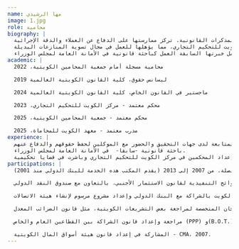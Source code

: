 ```yaml
---
name: مها الرشيدي
image: 1.jpg
role: محامية
biography: |
  السيدة مها الرشيدي محامية كويتية مسجلة ذات خبرة متنامية في التقاضي، تركز على القضايا التجارية والمدنية. تعمل حاليًا كمحامية في مكتب روان مشاري الغزالي للمحاماة، حيث تحضر الجلسات القضائية، وتتابع تنفيذ الأحكام، وتساعد في إعداد المرافعات والمذكرات القانونية. تركز ممارستها على الدفاع عن العملاء والدقة الإجرائية.
  حصلت السيدة مها الرشيدي على ليسانس الحقوق من كلية القانون الدولي بالكويت بتقدير امتياز - مرتبة الشرف ، كذلك حصلت على درجة الماجستير في القانون الخاص - حماية المنافسة بتقدير امتياز من نفس الكلية. كما أكملت برنامج إعداد المحكمين في مركز الكويت للتحكيم التجاري، مما يؤهلها للعمل في مجال تسوية المنازعات البديلة.
  تشمل خبرتها السابقة العمل كباحثة قانونية في الأمانة العامة لمجلس الوزراء.
academic: |
  محامية مسجلة أمام جمعية المحامين الكويتية، 2022

  ليسانس حقوق، كلية القانون الكويتية العالمية 2019

  ماجستير في القانون الخاص، كلية القانون الكويتية العالمية 2024

  محكم معتمد - مركز الكويت للتحكيم التجاري، 2023

  محكم معتمد - جمعية المحامين الكويتية، 2025

  مدرب معتمد - معهد الكويت للمحاماة، 2025
experience: |
  ممارسة التقاضي- تركز على القضايا التجارية والمدنية والقضايا المرتبطة، وحضور الجلسات القضائية و المرافعة و متابعة تنفيذ الأحكام والالتزام بالدقة في الاجراءات، كما يتركز عملها على إعداد المذكرات القانونية والمستندات، كذلك حضور التحقيقات لدى النيابة العامة و المتابعة لدى جهات التحقيق والحضور مع الموكلين لحفظ حقوقهم والدفاع عنهم.
  باحثة قانونية -سابقا-  في الأمانة العامة لمجلس الوزراء.
  تحصلت على برنامج إعداد المحكمين في مركز الكويت للتحكيم التجاري وباشرت في قضايا تحكيمية.
participations: |
  إعداد التقرير السنوي للبنك الدولي (ممارسة الأعمال) المتعلق بدولة الكويت، من خلال دراسة وتحليل النظام التشريعي في الكويت واللوائح التنفيذية والقرارات ذات الصلة، وإعداد تقارير تتضمن أبرز التحديات التي تعيق التنفيذ مع التوصيات ذات الصلة. من 2007 إلى 2013 (يقدم المكتب هذه الخدمة للبنك الدولي منذ 2001).

  تطوير اللوائح التنفيذية لقانون الاستثمار الأجنبي، بالتعاون مع صندوق النقد الدولي.

  إعداد استراتيجية الاتصالات لدولة الكويت بالشراكة مع البنك الدولي وإعداد مشروع مرسوم لإنشاء هيئة الاتصالات.

  المشاركة في اللجان المتخصصة لمراجعة بعض التشريعات الكويتية، مثل قانون الضرائب المعدل.

  مراجعة وإعداد قانون الشراكة بين القطاعين العام والخاص (PPP) و(B.O.T.) كمستشارة للبنك الدولي ووزارة المالية الكويتية، 2006.

  المشاركة في إعداد قانون هيئة أسواق المال الكويتية - CMA، 2007.
---
```

